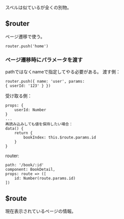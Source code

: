 スペルは似ているが全くの別物。
## $router
ページ遷移で使う。
```
router.push('home')
```

### ページ遷移時にパラメータを渡す
pathではなくnameで指定してやる必要がある。
渡す側：
```
router.push({ name: 'user', params: 
{ userId: '123' } })
```
受け取る側：
```
props: {
	userId: Number
}
...
再読み込みしても値を保持したい場合：
data() {
	return {
		bookIndex: this.$route.params.id
	}
}
```
router:
```
path: '/book/:id'
component: BookDetail,
props: route => ([
	id: Number(route.params.id)
])
```

## $route
現在表示されているページの情報。
